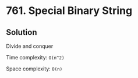 # 761. Special Binary String

## Solution

Divide and conquer

Time complexity: `O(n^2)`

Space complexity: `O(n)`
